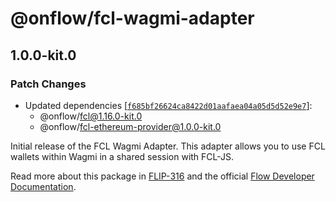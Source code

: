 # @onflow/fcl-wagmi-adapter

## 1.0.0-kit.0

### Patch Changes

- Updated dependencies [[`f685bf26624ca8422d01aafaea04a05d5d52e9e7`](https://github.com/onflow/fcl-js/commit/f685bf26624ca8422d01aafaea04a05d5d52e9e7)]:
  - @onflow/fcl@1.16.0-kit.0
  - @onflow/fcl-ethereum-provider@1.0.0-kit.0

Initial release of the FCL Wagmi Adapter. This adapter allows you to use FCL wallets within Wagmi in a shared session with FCL-JS.

Read more about this package in [FLIP-316](https://github.com/onflow/flips/pull/317) and the official [Flow Developer Documentation](https://developers.flow.com/tools/clients/fcl-js/cross-vm/rainbowkit-adapter).
